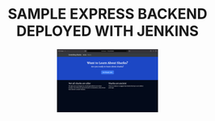 <div align="center">
  <h1>SAMPLE EXPRESS BACKEND DEPLOYED WITH JENKINS</h1>
  <img src="shot.jpg" alt="Menu Options" style="display: block; margin: 0 auto; width: 200px; height: auto;">
</div>

